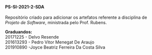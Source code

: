 #### PS-SI-2021-2-SDA

Repositório criado para adicionar os artefatos referente a disciplina de _Projeto de Software_, ministrada pelo Prof. Rubens. 

**Graduandos:** </br>
20171225 - Delvo Resende </br>
201613293 - Pedro Vitor Menegat De Araujo </br>
201910890 -Joyce Beatriz Ferreira Da Costa Silva

